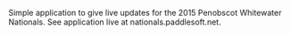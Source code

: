 Simple application to give live updates for the 2015 Penobscot Whitewater Nationals. See application 
live at nationals.paddlesoft.net. 